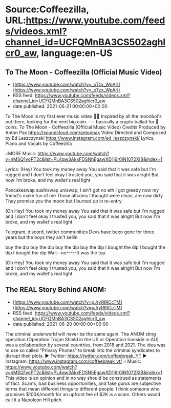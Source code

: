 # Source:Coffeezilla, URL:https://www.youtube.com/feeds/videos.xml?channel_id=UCFQMnBA3CS502aghlcr0_aw, language:en-US

## To The Moon - Coffeezilla (Official Music Video)
 - [https://www.youtube.com/watch?v=_oTzx_WpArI](https://www.youtube.com/watch?v=_oTzx_WpArI)
 - RSS feed: https://www.youtube.com/feeds/videos.xml?channel_id=UCFQMnBA3CS502aghlcr0_aw
 - date published: 2021-06-21 00:00:00+00:00

To The Moon is my first ever music video 🚀🌙
Inspired by all the moonboi's out there, looking for the next big coin. --- basically a crypto ballad for 💩coins. To The Moon - Coffeezilla (Official Music Video)
Credits
Produced by Anton Pax https://soundcloud.com/antonpax
Video Directed and Composed by Ed Leszczynski https://www.instagram.com/ed_leszczynski/
Lyrics, Piano and Vocals by Coffeezilla

🎶MORE Music: https://www.youtube.com/watch?v=nMSQ1yoPT2c&list=PL4qw3AkxFDSNhEgawXD1j6r0iN1072XIB&index=1

Lyrics:
(Hey) 
You took my money away
You said that it was safe but I'm rugged and I don't feel okay
I trusted you, you said that it was alright
But now I'm broke, and my wallet's real light

Pancakeswap sushiswap uniswap, I ain't got no eth
I got greedy now my friend's make fun of me
Those altcoins I thought were clean, are now dirty
They promise you the moon but I burned up in re-entry

(Oh Hey)
You took my money away
You said that it was safe but I'm rugged and I don't feel okay
I trusted you, you said that it was alright
But now I'm broke, and my wallet's real light

Telegram, discord, twitter communities
Devs have been gone for three years but the boys they ain't sellin

buy the dip 
buy the dip 
buy the dip 
buy the dip 
I bought the dip
I bought the dip
I bought the dip
Wait--no-----It was the top

(Oh Hey)
You took my money away
You said that it was safe but I'm rugged and I don't feel okay
I trusted you, you said that it was alright
But now I'm broke, and my wallet's real light

## The REAL Story Behind ANOM:
 - [https://www.youtube.com/watch?v=pJryRIRCcTM](https://www.youtube.com/watch?v=pJryRIRCcTM)
 - RSS feed: https://www.youtube.com/feeds/videos.xml?channel_id=UCFQMnBA3CS502aghlcr0_aw
 - date published: 2021-06-20 00:00:00+00:00

The criminal underworld will never be the same again. The ANOM sting operation (Operation Trojan Shield in the US or Operation Ironside in AU) was a collaboration by several countries, from 2018 and 2021. The idea was to use so called "Privacy Phones" to break into the criminal syndicates to disrupt their plots. 
► Twitter: https://twitter.com/coffeebreak_YT
► Instagram: https://www.instagram.com/coffeebreak_yt/
🎶 Music: https://www.youtube.com/watch?v=nMSQ1yoPT2c&list=PL4qw3AkxFDSNhEgawXD1j6r0iN1072XIB&index=1
This video is an opinion and in no way should be construed as statements of fact. Scams, bad business opportunities, and fake gurus are subjective terms that mean different things to different people. I think someone who promises $100K/month for an upfront fee of $2K is a scam. Others would call it a Napoleon Hill pitch.

